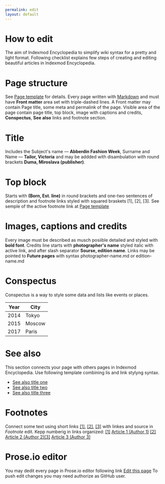 ```yaml
---
permalink: edit
layout: default
---
```


# How to edit 

The aim of Indexmod Encyclopedia to simplify wiki syntax for a pretty and light format. Following checklist explains few steps of creating and editing beautiful articles in Indexmod Encyclopedia.

# Page structure 

See [Page template](page-template.md) for details. Every page written with [Markdown](https://daringfireball.net/projects/markdown/syntax) and must have **Front matter** area set with triple-dashed lines. A Front matter may contain Page title, some meta and permalink of the page. Visible area of the page contain page title, top block, image with captions and credits, **Conspectus**, **See also** links and footnote section.

# Title  

Includes the Subject's name — **Abberdin Fashion Week**, Surname and Name — **Tailor, Victoria** and may be addded with disambulation with round brackets **Duma, Miroslava (publisher)**.  

# Top block

Starts with **(Born, Est. line)** in round brackets and one-two sentences of description and footnote links styled with squared braskets [1], [2], [3]. See semple of the active footnote link at [Page template](page-template.md)

# Images, captions and credits 

Every image must be described as musch posiible detailed and styled with **bold font**. Credits line starts with **photographer's name** styled italic with active link, and after slash separator **Sourse, edition name**. Links may be pointed to **Future pages** with syntax photographer-name.md or edition-name.md

# Conspectus

Conspectus is a way to style some data and lists like events or places. 

|Year|City|
|----|-----|
|2014|Tokyo|
|2015|Moscow|
|2017|Paris|

# See also 

This section connects your page with others pages in Indexmod Encyclopedia. Use following template combining lis and link stylyng syntax. 

+ [See also title one](page-template)
+ [See also title two](page-template)
+ [See also title three](page-template)

# Footnotes 

Connect some text using short links <span id="a1">[\[1\]](#f1)</span>, <span id="a2">[\[2\]](#f2)</span>, <span id="a3">[\[3\]](#f3)</span> with linkes and source in *Footnote* edit. Kepp numberig in links organized: [[1]](#a1) <span id="f1"></span> [Article 1 (Author 1)](http://example.net/article) [[2]](#a2) <span id="f2"></span> [Article 2 (Author 2)](http://example.net/article)[[3]](#a3) <span id="f3"></span> [Article 3 (Author 3)](http://example.net/article)


# Prose.io editor 

You may dedit every page in Prose.io editor following link [Edit this page](http://prose.io/#indexmod/encyclopedia/edit/master/page-template.md) To push edit changes you may need authorize as GitHub user.


